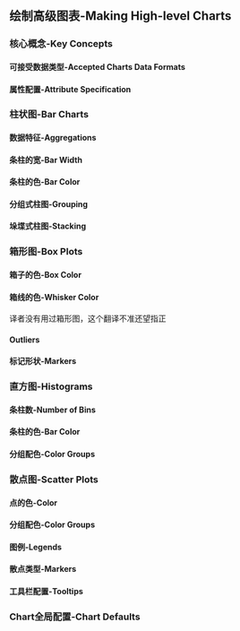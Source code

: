 ## 绘制高级图表-Making High-level Charts

### 核心概念-Key Concepts

#### 可接受数据类型-Accepted Charts Data Formats

#### 属性配置-Attribute Specification

### 柱状图-Bar Charts

#### 数据特征-Aggregations

#### 条柱的宽-Bar Width

#### 条柱的色-Bar Color

#### 分组式柱图-Grouping

#### 垛堞式柱图-Stacking

### 箱形图-Box Plots

#### 箱子的色-Box Color

#### 箱线的色-Whisker Color

译者没有用过箱形图，这个翻译不准还望指正

#### Outliers

#### 标记形状-Markers

### 直方图-Histograms

#### 条柱数-Number of Bins

#### 条柱的色-Bar Color

#### 分组配色-Color Groups

### 散点图-Scatter Plots

#### 点的色-Color

#### 分组配色-Color Groups

#### 图例-Legends

#### 散点类型-Markers

#### 工具栏配置-Tooltips

### Chart全局配置-Chart Defaults





